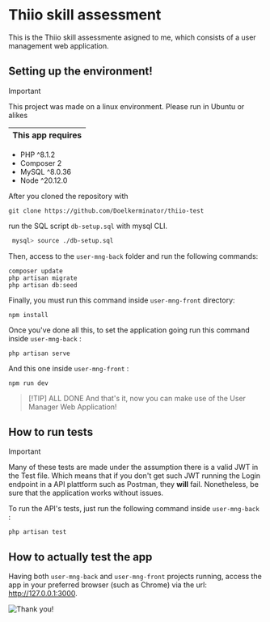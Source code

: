 # Thiio skill assessment 
This is the Thiio skill assessmente asigned to me, which consists of a user management web application.

## Setting up the environment!

> [!IMPORTANT] 
> This project was made on a linux environment. Please run in Ubuntu or alikes

| This app requires |
|:------------------|
 - PHP  ^8.1.2      
 - Composer 2
 - MySQL ^8.0.36
 - Node ^20.12.0

After you cloned the repository with

```
git clone https://github.com/Doelkerminator/thiio-test
```

run the SQL script `db-setup.sql` with mysql CLI.

```bash
 mysql> source ./db-setup.sql
```

Then, access to the ``` user-mng-back ``` folder and run the following commands:

```
composer update
php artisan migrate
php artisan db:seed
```

Finally, you must run this command inside `user-mng-front` directory:

```
npm install
```

Once you've done all this, to set the application going run this command inside `user-mng-back` :
````
php artisan serve
````
And this one inside `user-mng-front` :
````
npm run dev
````
> [!TIP] ALL DONE
> And that's it, now you can make use of the User Manager Web Application!

## How to run tests

> [!IMPORTANT]
> Many of these tests are made under the assumption there is a valid JWT in the Test file. Which means that if you don't get such JWT running the Login endpoint in a API plattform such as Postman, they **will** fail. Nonetheless, be sure that the application works without issues.

To run the API's tests, just run the following command inside `user-mng-back` :
````
php artisan test
````

## How to **actually** test the app

Having both `user-mng-back` and `user-mng-front` projects running, access the app in your preferred browser (such as Chrome) via the url: http://127.0.0.1:3000.

![Thank you!](https://pngimg.com/d/thank_you_PNG62.png)